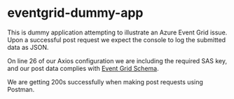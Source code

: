 # eventgrid-dummy-app

This is dummy application attempting to illustrate an Azure Event Grid issue. Upon a successful post request we expect the console to log the submitted data as JSON. 

On line 26 of our Axios configuration we are including the required SAS key, and our post data complies with [Event Grid Schema](https://docs.microsoft.com/en-us/azure/event-grid/event-schema). 

We are getting 200s successfully when making post requests using Postman.
